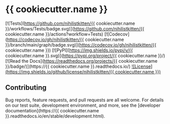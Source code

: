 # {{ cookiecutter.name }}

[![Tests](https://github.com/nihilistkitten/{{ cookiecutter.name }}/workflows/Tests/badge.svg)](https://github.com/nihilistkitten/{{ cookiecutter.name }}/actions?workflow=Tests)
[![Codecov](https://codecov.io/gh/nihilistkitten/{{ cookiecutter.name }}/branch/main/graph/badge.svg)](https://codecov.io/gh/nihilistkitten/{{ cookiecutter.name }})
[![PyPI](https://img.shields.io/pypi/v/{{ cookiecutter.name }}.svg)](https://pypi.org/project/{{ cookiecutter.name }}/)
[![Read the Docs](https://readthedocs.org/projects/{{ cookiecutter.name }}/badge/)](https://{{ cookiecutter.name }}.readthedocs.io/)
[![License](https://img.shields.io/github/license/nihilistkitten/{{ cookiecutter.name }})](https://choosealicense.com/licenses/mit/)

## Contributing

Bug reports, feature requests, and pull requests are all welcome. For details on our test suite, development environment, and more, see the [developer documentation](https://{{ cookiecutter.name }}.readthedocs.io/en/stable/development.html).
